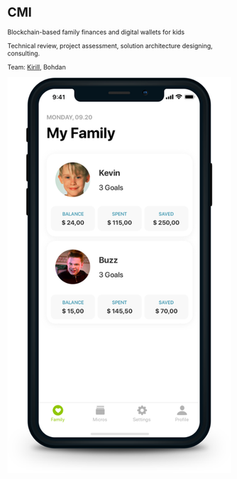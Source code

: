 # CMI

Blockchain-based family finances and digital wallets for kids

Technical review, project assessment, solution architecture designing, consulting.

Team: [Kirill](../org/team/kirill-kirikov.md), Bohdan

![](../.gitbook/assets/kidcoin_copy-1.png)



